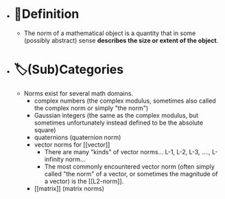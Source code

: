 - # 📝Definition
	- The norm of a mathematical object is a quantity that in some (possibly abstract) sense **describes the size or extent of the object**.
- # 🏷(Sub)Categories
	- Norms exist for several math domains.
		- complex numbers (the complex modulus, sometimes also called the complex norm or simply "the norm")
		- Gaussian integers (the same as the complex modulus, but sometimes unfortunately instead defined to be the absolute square)
		- quaternions (quaternion norm)
		- vector norms for [[vector]]
			- There are many "kinds" of vector norms... L-1, L-2, L-3, ...., L-infinity norm...
			- The most commonly encountered vector norm (often simply called "the norm" of a vector, or sometimes the magnitude of a vector) is the [[L2-norm]].
		- [[matrix]] (matrix norms)